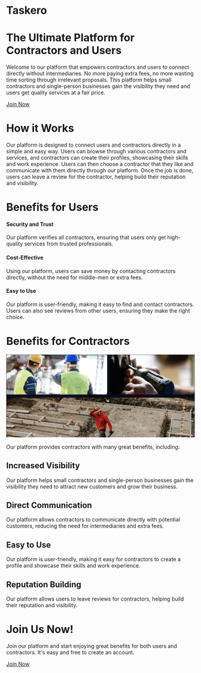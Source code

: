 # Taskero

The Ultimate Platform for Contractors and Users
===============================================

Welcome to our platform that empowers contractors and users to connect directly without intermediaries. No more paying extra fees, no more wasting time sorting through irrelevant proposals. This platform helps small contractors and single-person businesses gain the visibility they need and users get quality services at a fair price.

<!-- TBD -->
[Join Now](http://www.taskero.com/signup)

How it Works
============

Our platform is designed to connect users and contractors directly in a simple and easy way. Users can browse through various contractors and services, and contractors can create their profiles, showcasing their skills and work experience. Users can then choose a contractor that they like and communicate with them directly through our platform. Once the job is done, users can leave a review for the contractor, helping build their reputation and visibility.

Benefits for Users
==================

#### Security and Trust

Our platform verifies all contractors, ensuring that users only get high-quality services from trusted professionals.

#### Cost-Effective

Using our platform, users can save money by contacting contractors directly, without the need for middle-men or extra fees.

#### Easy to Use

Our platform is user-friendly, making it easy to find and contact contractors. Users can also see reviews from other users, ensuring they make the right choice.

Benefits for Contractors
========================

![](./assets/collage.png)

Our platform provides contractors with many great benefits, including:

## Increased Visibility

Our platform helps small contractors and single-person businesses gain the visibility they need to attract new customers and grow their business.

## Direct Communication

Our platform allows contractors to communicate directly with potential customers, reducing the need for intermediaries and extra fees.

## Easy to Use

Our platform is user-friendly, making it easy for contractors to create a profile and showcase their skills and work experience.

## Reputation Building

Our platform allows users to leave reviews for contractors, helping build their reputation and visibility.

Join Us Now!
============

Join our platform and start enjoying great benefits for both users and contractors. It's easy and free to create an account.

<!-- TBD -->
[Join Now](http://www.taskero.com/signup)
